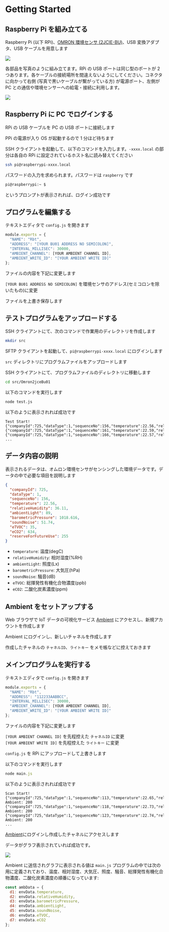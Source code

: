 # Getting Started

## Raspberry Pi を組み立てる

Raspberry Pi (以下 RPi)、[OMRON 環境センサ (2JCIE-BU)](https://www.fa.omron.co.jp/products/family/3724/)、USB 変換アダプタ、USB ケーブルを用意します

![](./images/00001.jpg)

各部品を写真のように組み立てます。RPi の USB ポートは同じ型のポートが 2 つあります。各ケーブルの接続場所を間違えないようにしてください。コネクタに向かって右側 (写真で黒いケーブルが繋がっている方) が電源ポート、左側が PC との通信や環境センサーへの給電・接続に利用します。

![](./images/00002.jpg)

## Raspberry Pi に PC でログインする

RPi の USB ケーブルを PC の USB ポートに接続します

PPi の電源が入り OS が起動するので 1 分ほど待ちます

SSH クライアントを起動して、以下のコマンドを入力します。`-xxxx.local` の部分は各自の RPi に設定されているホスト名に読み替えてください

```sh
ssh pi@raspberrypi-xxxx.local
```

パスワードの入力を求められます。パスワードは `raspberry` です

```sh
pi@raspberrypi:~ $
```

というプロンプトが表示されれば、ログイン成功です

## プログラムを編集する

テキストエディタで `config.js` を開きます

```js
module.exports = {
  "NAME": "Rbt",
  "ADDRESS": "[YOUR BU01 ADDRESS NO SEMICOLON]",
  "INTERVAL_MILLISEC": 30000,
  "AMBIENT_CHANNEL": [YOUR AMBIENT CHANNEL ID],
  "AMBIENT_WRITE_ID": "[YOUR AMBIENT WRITE ID]"
};
```

ファイルの内容を下記に変更します

`[YOUR BU01 ADDRESS NO SEMICOLON]` を環境センサのアドレス(セミコロンを除いたもの)に変更

ファイルを上書き保存します

## テストプログラムをアップロードする

SSH クライアントにて、次のコマンドで作業用のディレクトリを作成します

```sh
mkdir src
```

SFTP クライアントを起動して、`pi@raspberrypi-xxxx.local` にログインします

`src` ディレクトリにプログラムファイルをアップロードします

SSH クライアントにて、プログラムファイルのディレクトリに移動します

```sh
cd src/Omron2jceBu01
```

以下のコマンドを実行します

```sh
node test.js
```

以下のように表示されれば成功です

```
Test Start!
{"companyId":725,"dataType":1,"sequenceNo":156,"temperature":22.56,"relativeHumidity":36.11,"ambientLight":89,"barometricPressure":1018.616,"soundNoise":51.74,"eTVOC":35,"eCO2":634,"reserveForFutureUse":255}
{"companyId":725,"dataType":1,"sequenceNo":161,"temperature":22.59,"relativeHumidity":36.07,"ambientLight":91,"barometricPressure":1018.624,"soundNoise":56.37,"eTVOC":33,"eCO2":620,"reserveForFutureUse":255}
{"companyId":725,"dataType":1,"sequenceNo":166,"temperature":22.57,"relativeHumidity":35.96,"ambientLight":91,"barometricPressure":1018.627,"soundNoise":55.39,"eTVOC":30,"eCO2":597,"reserveForFutureUse":255}
...
```

## データ内容の説明

表示されるデータは、オムロン環境センサがセンシングした環境データです。データの中で必要な項目を説明します

```json
{
  "companyId": 725,
  "dataType": 1,
  "sequenceNo": 156,
  "temperature": 22.56,
  "relativeHumidity": 36.11,
  "ambientLight": 89,
  "barometricPressure": 1018.616,
  "soundNoise": 51.74,
  "eTVOC": 35,
  "eCO2": 634,
  "reserveForFutureUse": 255
}
```

- `temperature`: 温度(degC)
- `relativeHumidity`: 相対湿度(%RH)
- `ambientLight`: 照度(Lx)
- `barometricPressure`: 大気圧(hPa)
- `soundNoise`: 騒音(dB)
- `eTVOC`: 総揮発性有機化合物濃度(ppb)
- `eCO2`: 二酸化炭素濃度(ppm)

## Ambient をセットアップする

Web ブラウザで IoT データの可視化サービス [Ambient](https://ambidata.io) にアクセスし、新規アカウントを作成します

Ambient にログインし、新しいチャネルを作成します

作成したチャネルの `チャネルID`、`ライトキー` をメモ帳などに控えておきます

## メインプログラムを実行する

テキストエディタで `config.js` を開きます

```js
module.exports = {
  "NAME": "Rbt",
  "ADDRESS": "112233AABBCC",
  "INTERVAL_MILLISEC": 30000,
  "AMBIENT_CHANNEL": [YOUR AMBIENT CHANNEL ID],
  "AMBIENT_WRITE_ID": "[YOUR AMBIENT WRITE ID]"
};
```

ファイルの内容を下記に変更します

`[YOUR AMBIENT CHANNEL ID]` を先程控えた `チャネルID` に変更  
`[YOUR AMBIENT WRITE ID]` を先程控えた `ライトキー` に変更

`config.js` を RPi にアップロードして上書きします

以下のコマンドを実行します

```js
node main.js
```

以下のように表示されれば成功です

```
Scan Start!
{"companyId":725,"dataType":1,"sequenceNo":113,"temperature":22.65,"relativeHumidity":35.74,"ambientLight":87,"barometricPressure":1018.635,"soundNoise":50.4,"eTVOC":28,"eCO2":588,"reserveForFutureUse":255}
Ambient: 200
{"companyId":725,"dataType":1,"sequenceNo":118,"temperature":22.73,"relativeHumidity":35.61,"ambientLight":87,"barometricPressure":1018.64,"soundNoise":58.76,"eTVOC":28,"eCO2":588,"reserveForFutureUse":255}
Ambient: 200
{"companyId":725,"dataType":1,"sequenceNo":123,"temperature":22.74,"relativeHumidity":35.59,"ambientLight":87,"barometricPressure":1018.638,"soundNoise":57.62,"eTVOC":22,"eCO2":545,"reserveForFutureUse":255}
Ambient: 200
...
```

[Ambient](https://ambidata.io)にログインし作成したチャネルにアクセスします

データがグラフ表示されていれば成功です。

![](./images/00003.jpg)

Ambient に送信されグラフに表示される値は `main.js` プログラムの中では次の用に定義されており、温度、相対湿度、大気圧、照度、騒音、総揮発性有機化合物濃度、二酸化炭素濃度の順番になっています:

```js
const ambData = {
  d1: envData.temperature,
  d2: envData.relativeHumidity,
  d3: envData.barometricPressure,
  d4: envData.ambientLight,
  d5: envData.soundNoise,
  d6: envData.eTVOC,
  d7: envData.eCO2
};
```

